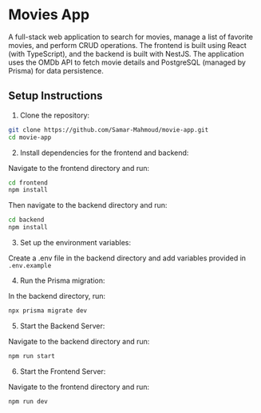 # Movies App

A full-stack web application to search for movies, manage a list of favorite movies, and perform CRUD operations. The frontend is built using React (with TypeScript), and the backend is built with NestJS. The application uses the OMDb API to fetch movie details and PostgreSQL (managed by Prisma) for data persistence.

## Setup Instructions

1. Clone the repository:

```bash
git clone https://github.com/Samar-Mahmoud/movie-app.git
cd movie-app
```

2. Install dependencies for the frontend and backend:

Navigate to the frontend directory and run:

```bash
cd frontend
npm install
```
Then navigate to the backend directory and run:

```bash
cd backend
npm install
```
3. Set up the environment variables:

Create a .env file in the backend directory and add variables provided in `.env.example`

4. Run the Prisma migration:

In the backend directory, run:

```bash
npx prisma migrate dev
```

5. Start the Backend Server:

Navigate to the backend directory and run:

```bash
npm run start
```

6. Start the Frontend Server:

Navigate to the frontend directory and run:

```bash
npm run dev
```

